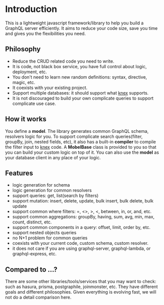 # Introduction
This is a lightweight javascript framework/library to help you build a GraphQL server efficiently. It aims to reduce your code size, save you time and gives you the flexibilities you need.

## Philosophy
* Reduce the CRUD related code you need to write.
* It is code, not black box service, you have full control about logic, deployment, etc.
* You don't need to learn new random definitions: syntax, directive, magic, etc.
* It coexists with your existing project.
* Support multiple databases: it should support what [knex](http://knexjs.org/) supports.
* It is not discouraged to build your own complicate queries to support complicate use case.

## How it works
You define a **model**. The library generates common GraphQL schema, resolvers logic for you. To support complicate search queries(filter, groupBy, join, nested fields, etc), it also has a built-in **compiler** to compile the filter input to [knex](http://knexjs.org/) code. A **MobelBase** class is provided to you so that you can build your custom logic on top of it. You can also use the **model** as your database client in any place of your logic.

## Features
* logic generation for schema
* logic generation for common resolvers
* support queries: get, list(search by filters)
* support mutation: insert, delete, update, bulk insert, bulk delete, bulk update
* support common where filters: =, <>, >, <, between, in, or, and, etc.
* support common aggregations: groupBy, having, sum, avg, min, max, count, distinct, etc.
* support common components in a query: offset, limit, order by, etc.
* support nested objects queries
* no N+1 problem for common queries
* coexists with your current code, custom schema, custom resolver.
* it does not care if you are using graphql-server, graphql-lambda, or graphql-express, etc.

## Compared to ...?
There are some other libraries/tools/services that you may want to check: such as hasura, prisma, postgraphile, joinmonster, etc. They have different goals and different philosophies. Given everything is evolving fast, we will not do a detail comparison here.
